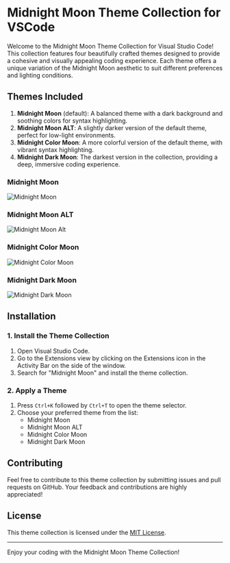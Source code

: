 # Midnight Moon Theme Collection for VSCode

Welcome to the Midnight Moon Theme Collection for Visual Studio Code! This collection features four beautifully crafted themes designed to provide a cohesive and visually appealing coding experience. Each theme offers a unique variation of the Midnight Moon aesthetic to suit different preferences and lighting conditions.

## Themes Included

1. **Midnight Moon** (default): A balanced theme with a dark background and soothing colors for syntax highlighting.
2. **Midnight Moon ALT**: A slightly darker version of the default theme, perfect for low-light environments.
3. **Midnight Color Moon**: A more colorful version of the default theme, with vibrant syntax highlighting.
4. **Midnight Dark Moon**: The darkest version in the collection, providing a deep, immersive coding experience.

### Midnight Moon

![Midnight Moon](https://i.imgur.com/zDAc8LP.png)

### Midnight Moon ALT

![Midnight Moon Alt](https://i.imgur.com/2XvANjI.png)

### Midnight Color Moon

![Midnight Color Moon](https://i.imgur.com/BDv1bb9.png)

### Midnight Dark Moon

![Midnight Dark Moon](https://i.imgur.com/6IUd1yH.png)

## Installation

### 1. Install the Theme Collection

1. Open Visual Studio Code.
2. Go to the Extensions view by clicking on the Extensions icon in the Activity Bar on the side of the window.
3. Search for "Midnight Moon" and install the theme collection.

### 2. Apply a Theme

1. Press `Ctrl+K` followed by `Ctrl+T` to open the theme selector.
2. Choose your preferred theme from the list:
   - Midnight Moon
   - Midnight Moon ALT
   - Midnight Color Moon
   - Midnight Dark Moon

## Contributing

Feel free to contribute to this theme collection by submitting issues and pull requests on GitHub. Your feedback and contributions are highly appreciated!

## License

This theme collection is licensed under the [MIT License](LICENSE).

---

Enjoy your coding with the Midnight Moon Theme Collection!
